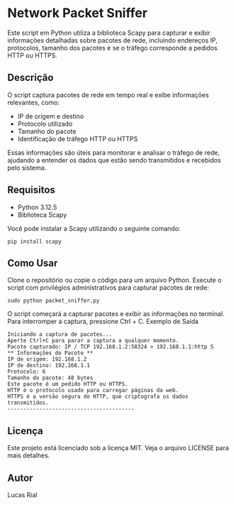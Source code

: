 # Network Packet Sniffer

Este script em Python utiliza a biblioteca Scapy para capturar e exibir informações detalhadas sobre pacotes de rede, incluindo endereços IP, protocolos, tamanho dos pacotes e se o tráfego corresponde a pedidos HTTP ou HTTPS.

## Descrição

O script captura pacotes de rede em tempo real e exibe informações relevantes, como:

- IP de origem e destino
- Protocolo utilizado
- Tamanho do pacote
- Identificação de tráfego HTTP ou HTTPS

Essas informações são úteis para monitorar e analisar o tráfego de rede, ajudando a entender os dados que estão sendo transmitidos e recebidos pelo sistema.

## Requisitos

- Python 3.12.5
- Biblioteca Scapy

Você pode instalar a Scapy utilizando o seguinte comando:

```
pip install scapy
```
## Como Usar
Clone o repositório ou copie o código para um arquivo Python.
Execute o script com privilégios administrativos para capturar pacotes de rede:
```
sudo python packet_sniffer.py
```
O script começará a capturar pacotes e exibir as informações no terminal. Para interromper a captura, pressione Ctrl + C.
Exemplo de Saída
```
Iniciando a captura de pacotes...
Aperte Ctrl+C para parar a captura a qualquer momento.
Pacote capturado: IP / TCP 192.168.1.2:58324 > 192.168.1.1:http S
** Informações do Pacote **
IP de origem: 192.168.1.2
IP de destino: 192.168.1.1
Protocolo: 6
Tamanho do pacote: 48 bytes
Este pacote é um pedido HTTP ou HTTPS.
HTTP é o protocolo usado para carregar páginas da web.
HTTPS é a versão segura do HTTP, que criptografa os dados transmitidos.
----------------------------------------
```
## Licença
Este projeto está licenciado sob a licença MIT. Veja o arquivo LICENSE para mais detalhes.

## Autor
Lucas Rial
